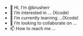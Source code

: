 - 👋 Hi, I’m @brusherr
- 👀 I’m interested in ... (Xcode)
- 🌱 I’m currently learning ...(Xcode)
- 🤝 I’m looking to collaborate on ... 
- 📫 How to reach me ...

<!---
brusherr/brusherr is a ✨ special ✨ repository because its `README.md` (this file) appears on your GitHub profile.
You can click the Preview link to take a look at your changes.
--->
